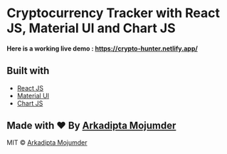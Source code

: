 # Cryptocurrency Tracker with React JS, Material UI and Chart JS

#### Here is a working live demo :  https://crypto-hunter.netlify.app/

## Built with 

- [React JS](https://reactjs.org/)
- [Material UI](https://v4.mui.com/)
- [Chart JS](https://reactchartjs.github.io/react-chartjs-2/#/)

## Made with ♥ By [Arkadipta Mojumder](https://www.linkedin.com/in/arkadipta-mojumder)

MIT © [Arkadipta Mojumder](https://github.com/arkaslittlemind)
